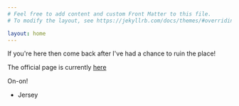 ```yaml
---
# Feel free to add content and custom Front Matter to this file.
# To modify the layout, see https://jekyllrb.com/docs/themes/#overriding-theme-defaults

layout: home
---
```


If you're here then come back after I've had a chance to ruin the place!

The official page is currently [here](https://www.candh3.club/)

On-on!
- Jersey